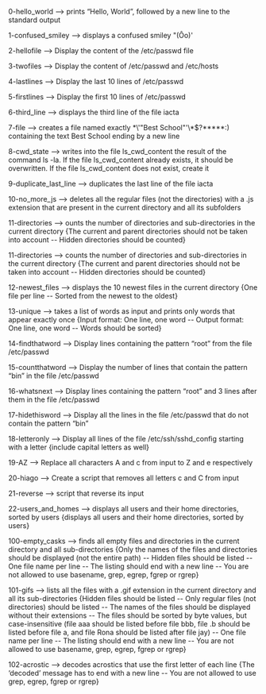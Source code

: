 0-hello_world --> prints “Hello, World”, followed by a new line to the standard output


1-confused_smiley --> displays a confused smiley "(Ôo)'


2-hellofile --> Display the content of the /etc/passwd file


3-twofiles --> Display the content of /etc/passwd and /etc/hosts


4-lastlines --> Display the last 10 lines of /etc/passwd


5-firstlines --> Display the first 10 lines of /etc/passwd


6-third_line --> displays the third line of the file iacta


7-file --> creates a file named exactly \*\\'"Best School"\'\\*$\?\*\*\*\*\*:) containing the text Best School ending by a new line 


8-cwd_state --> writes into the file ls_cwd_content the result of the command ls -la. If the file ls_cwd_content already exists, it should be overwritten. If the file ls_cwd_content does not exist, create it


9-duplicate_last_line --> duplicates the last line of the file iacta


10-no_more_js --> deletes all the regular files (not the directories) with a .js extension that are present in the current directory and all its subfolders


11-directories --> ounts the number of directories and sub-directories in the current directory {The current and parent directories should not be taken into account -- Hidden directories should be counted}


11-directories --> counts the number of directories and sub-directories in the current directory {The current and parent directories should not be taken into account -- Hidden directories should be counted}


12-newest_files --> displays the 10 newest files in the current directory {One file per line -- Sorted from the newest to the oldest}


13-unique --> takes a list of words as input and prints only words that appear exactly once {Input format: One line, one word -- Output format: One line, one word -- Words should be sorted}


14-findthatword --> Display lines containing the pattern “root” from the file /etc/passwd


15-countthatword --> Display the number of lines that contain the pattern “bin” in the file /etc/passwd


16-whatsnext --> Display lines containing the pattern “root” and 3 lines after them in the file /etc/passwd


17-hidethisword --> Display all the lines in the file /etc/passwd that do not contain the pattern “bin”


18-letteronly --> Display all lines of the file /etc/ssh/sshd_config starting with a letter {include capital letters as well}


19-AZ --> Replace all characters A and c from input to Z and e respectively


20-hiago --> Create a script that removes all letters c and C from input


21-reverse --> script that reverse its input


22-users_and_homes --> displays all users and their home directories, sorted by users {displays all users and their home directories, sorted by users}


100-empty_casks --> finds all empty files and directories in the current directory and all sub-directories {Only the names of the files and directories should be displayed (not the entire path) -- Hidden files should be listed -- One file name per line -- The listing should end with a new line -- You are not allowed to use basename, grep, egrep, fgrep or rgrep}


101-gifs --> lists all the files with a .gif extension in the current directory and all its sub-directories {Hidden files should be listed -- Only regular files (not directories) should be listed -- The names of the files should be displayed without their extensions -- The files should be sorted by byte values, but case-insensitive (file aaa should be listed before file bbb, file .b should be listed before file a, and file Rona should be listed after file jay) -- One file name per line -- The listing should end with a new line -- You are not allowed to use basename, grep, egrep, fgrep or rgrep}


102-acrostic --> decodes acrostics that use the first letter of each line {The ‘decoded’ message has to end with a new line -- You are not allowed to use grep, egrep, fgrep or rgrep}


